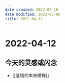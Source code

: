 ```yaml
---
date created: 2022-07-18
date modified: 2023-03-08
title: 2022-04-12
---
```


# 2022-04-12

## 今天的灵感或闪念

- [[爱情的本来模样]]
